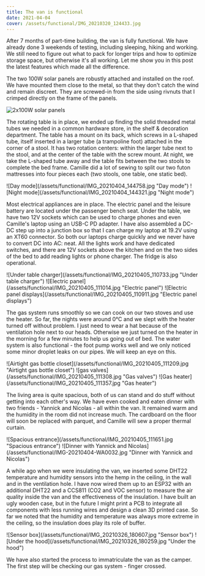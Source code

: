 ```yaml
---
title: The van is functional
date: 2021-04-04
cover: /assets/functional/IMG_20210320_124433.jpg
---
```


After 7 months of part-time building, the van is fully functional.
We have already done 3 weekends of testing, including sleeping, hiking and working.
We still need to figure out what to pack for longer trips and how to optimize storage space, but otherwise it's all working.
Let me show you in this post the latest features which made all the difference.

The two 100W solar panels are robustly attached and installed on the roof.
We have mounted them close to the metal, so that they don't catch the wind and remain discreet.
They are screwed-in from the side using rivnuts that I crimped directly on the frame of the panels.

![2x100W solar panels](/assets/functional/IMG-20210316-WA0008.jpg "2x100W solar panels")

The rotating table is in place, we ended up finding the solid threaded metal tubes we needed in a common hardware store, in the shelf & decoration department.
The table has a mount on its back, which screws in a L-shaped tube, itself inserted in a larger tube (a trampoline foot) attached in the corner of a stool.
It has two rotation centers: within the larger tube next to the stool, and at the center of the table with the screw mount.
At night, we take the L-shaped tube away and the table fits between the two stools to complete the bed frame.
Camille did a lot of sewing to split our two futon mattresses into four pieces each (two stools, one table, one static bed).

<div class="row-image">
![Day mode](/assets/functional/IMG_20210404_144758.jpg "Day mode")
![Night mode](/assets/functional/IMG_20210404_144321.jpg "Night mode")
</div>

Most electrical appliances are in place.
The electric panel and the leisure battery are located under the passenger bench seat.
Under the table, we have two 12V sockets which can be used to charge phones and even Camille's laptop using an USB-C PD adapter.
I have also assembled a DC-DC step up into a junction box so that I can charge my laptop at 19.2V using an XT60 connector.
So both our laptops charge quickly and we never have to convert DC into AC: neat.
All the lights work and have dedicated switches, and there are 12V sockets above the kitchen and on the two sides of the bed to add reading lights or phone charger.
The fridge is also operational.


<div class="row-image">
![Under table charger](/assets/functional/IMG_20210405_110733.jpg "Under table charger")
![Electric panel](/assets/functional/IMG_20210405_111014.jpg "Electric panel")
![Electric panel displays](/assets/functional/IMG_20210405_110911.jpg "Electric panel displays")
</div>

The gas system runs smoothly so we can cook on our two stoves and use the heater.
So far, the nights were around 0°C and we slept with the heater turned off without problem.
I just need to wear a hat because of the ventilation hole next to our heads.
Otherwise we just turned on the heater in the morning for a few minutes to help us going out of bed.
The water system is also functional - the foot pump works well and we only noticed some minor droplet leaks on our pipes.
We will keep an eye on this.

<div class="row-image">
![Airtight gas bottle closet](/assets/functional/IMG_20210405_111209.jpg "Airtight gas bottle closet")
![gas valves](/assets/functional/IMG_20210405_111308.jpg "Gas valves")
![Gas heater](/assets/functional/IMG_20210405_111357.jpg "Gas heater")
</div>

The living area is quite spacious, both of us can stand and do stuff without getting into each other's way.
We have even cooked and eaten dinner with two friends - Yannick and Nicolas - all within the van.
It remained warm and the humidity in the room did not increase much.
The cardboard on the floor will soon be replaced with parquet, and Camille will sew a proper thermal curtain.

<div class="row-image">
![Spacious entrance](/assets/functional/IMG_20210405_111651.jpg "Spacious entrance")
![Dinner with Yannick and Nicolas](/assets/functional/IMG-20210404-WA0032.jpg "Dinner with Yannick and Nicolas")
</div>

A while ago when we were insulating the van, we inserted some DHT22 temperature and humidity sensors into the hemp in the ceiling, in the wall and in the ventilation hole.
I have now wired them up to an ESP32 with an additional DHT22 and a CCS811 (CO2 and VOC sensor) to measure the air quality inside the van and the effectiveness of the insulation.
I have built an ugly wooden case, but in the future I might print a PCB to integrate all components with less running wires and design a clean 3D printed case.
So far we noted that the humidity and temperature was always more extreme in the ceiling, so the insulation does play its role of buffer.

<div class="row-image">
![Sensor box](/assets/functional/IMG_20210326_180607.jpg "Sensor box")
![Under the hood](/assets/functional/IMG_20210326_180259.jpg "Under the hood")
</div>

We have also started the process to immatriculate the van as the camper.
The first step will be checking our gas system - finger crossed.
